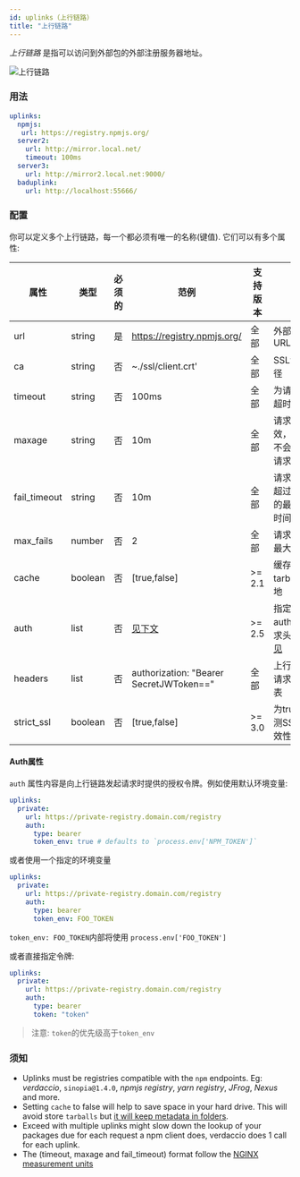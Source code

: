 ```yaml
---
id: uplinks（上行链路）
title: "上行链路"
---
```

*上行链路* 是指可以访问到外部包的外部注册服务器地址。

![上行链路](assets/uplinks.png)

### 用法

```yaml
uplinks:
  npmjs:
   url: https://registry.npmjs.org/
  server2:
    url: http://mirror.local.net/
    timeout: 100ms
  server3:
    url: http://mirror2.local.net:9000/
  baduplink:
    url: http://localhost:55666/
```

### 配置

你可以定义多个上行链路，每一个都必须有唯一的名称(键值). 它们可以有多个属性:

| 属性           | 类型      | 必须的 | 范例                                      | 支持版本   | 描述                                                                                                          | 默认值   |
| ------------ | ------- | --- | --------------------------------------- | ------ | ----------------------------------------------------------------------------------------------------------- | ----- |
| url          | string  | 是   | https://registry.npmjs.org/             | 全部     | 外部注册服务器URL                                                                                                  | npmjs |
| ca           | string  | 否   | ~./ssl/client.crt'                      | 全部     | SSL证书文件路径                                                                                                   | 无默认值  |
| timeout      | string  | 否   | 100ms                                   | 全部     | 为请求设置新的超时时间                                                                                                 | 30s   |
| maxage       | string  | 否   | 10m                                     | 全部     | 请求返回信息时效，在此时间内不会发起相同的请求                                                                                     | 2m    |
| fail_timeout | string  | 否   | 10m                                     | 全部     | 请求在连续失败超过指定次数后的最长等待重试时间                                                                                     | 5m    |
| max_fails    | number  | 否   | 2                                       | 全部     | 请求连续失败的最大次数限制                                                                                               | 2     |
| cache        | boolean | 否   | [true,false]                            | >= 2.1 | 缓存下载的远程tarball文件到本地                                                                                         | true  |
| auth         | list    | 否   | [见下文](uplinks.md#auth-property)         | >= 2.5 | 指定“授权authorization”请求头的内容 [详情见](http://blog.npmjs.org/post/118393368555/deploying-with-npm-private-modules) | 禁用    |
| headers      | list    | 否   | authorization: "Bearer SecretJWToken==" | 全部     | 上行链路请求的请求头header列表                                                                                          | 禁用    |
| strict_ssl   | boolean | 否   | [true,false]                            | >= 3.0 | 为true时，会检测SSL证书的有效性                                                                                         | true  |

#### Auth属性

`auth` 属性内容是向上行链路发起请求时提供的授权令牌。例如使用默认环境变量:

```yaml
uplinks:
  private:
    url: https://private-registry.domain.com/registry
    auth:
      type: bearer
      token_env: true # defaults to `process.env['NPM_TOKEN']`
```

或者使用一个指定的环境变量

```yaml
uplinks:
  private:
    url: https://private-registry.domain.com/registry
    auth:
      type: bearer
      token_env: FOO_TOKEN
```

`token_env: FOO_TOKEN`内部将使用 `process.env['FOO_TOKEN']`

或者直接指定令牌:

```yaml
uplinks:
  private:
    url: https://private-registry.domain.com/registry
    auth:
      type: bearer
      token: "token"
```

> 注意: `token`的优先级高于`token_env`

### 须知

* Uplinks must be registries compatible with the `npm` endpoints. Eg: *verdaccio*, `sinopia@1.4.0`, *npmjs registry*, *yarn registry*, *JFrog*, *Nexus* and more.
* Setting `cache` to false will help to save space in your hard drive. This will avoid store `tarballs` but [it will keep metadata in folders](https://github.com/verdaccio/verdaccio/issues/391).
* Exceed with multiple uplinks might slow down the lookup of your packages due for each request a npm client does, verdaccio does 1 call for each uplink.
* The (timeout, maxage and fail_timeout) format follow the [NGINX measurement units](http://nginx.org/en/docs/syntax.html)